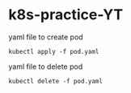 # k8s-practice-YT

yaml file to create pod
```ssh
kubectl apply -f pod.yaml
```

yaml file to delete pod
```ssh
kubectl delete -f pod.yaml
